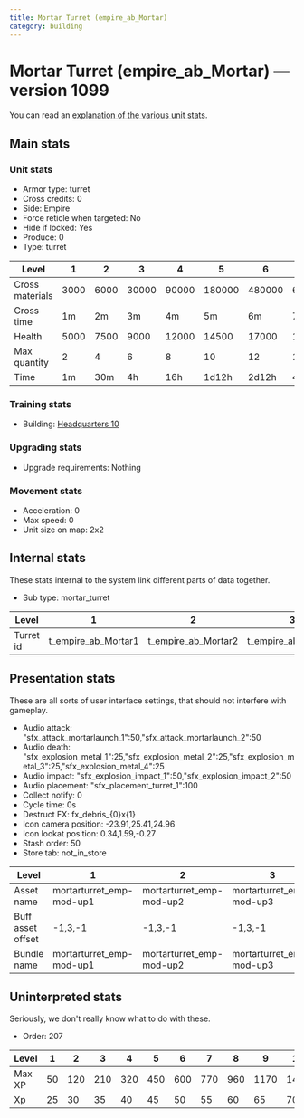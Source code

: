 ```yaml
---
title: Mortar Turret (empire_ab_Mortar)
category: building
---
```


# Mortar Turret (empire_ab_Mortar) — version 1099

You can read an [explanation  of the various unit stats](unitexplained.md).

## Main stats

### Unit stats

  * Armor type: turret
  * Cross credits: 0
  * Side: Empire
  * Force reticle when targeted: No
  * Hide if locked: Yes
  * Produce: 0
  * Type: turret

|Level          |1   |2   |3    |4    |5     |6     |7     |8     |9      |10     |
|---------------|----|----|-----|-----|------|------|------|------|-------|-------|
|Cross materials|3000|6000|30000|90000|180000|480000|600000|900000|2400000|3600000|
|Cross time     |1m  |2m  |3m   |4m   |5m    |6m    |7m    |8m    |9m     |10m    |
|Health         |5000|7500|9000 |12000|14500 |17000 |19500 |22000 |24500  |27000  |
|Max quantity   |2   |4   |6    |8    |10    |12    |14    |16    |18     |20     |
|Time           |1m  |30m |4h   |16h  |1d12h |2d12h |4d    |6d    |1w1d   |1w3d   |


### Training stats

  * Building: [Headquarters 10](smugglerHQ.html)

### Upgrading stats

  * Upgrade requirements: Nothing

### Movement stats

  * Acceleration: 0
  * Max speed: 0
  * Unit size on map: 2x2

## Internal stats

These stats internal to the system link different parts of data together.

  * Sub type: mortar_turret

|Level    |1                  |2                  |3                  |4                  |5                  |6                  |7                  |8                  |9                  |10                  |
|---------|-------------------|-------------------|-------------------|-------------------|-------------------|-------------------|-------------------|-------------------|-------------------|--------------------|
|Turret id|t_empire_ab_Mortar1|t_empire_ab_Mortar2|t_empire_ab_Mortar3|t_empire_ab_Mortar4|t_empire_ab_Mortar5|t_empire_ab_Mortar6|t_empire_ab_Mortar7|t_empire_ab_Mortar8|t_empire_ab_Mortar9|t_empire_ab_Mortar10|


## Presentation stats

These are all sorts of user interface settings, that should not interfere with gameplay.

  * Audio attack: "sfx_attack_mortarlaunch_1":50,"sfx_attack_mortarlaunch_2":50
  * Audio death: "sfx_explosion_metal_1":25,"sfx_explosion_metal_2":25,"sfx_explosion_metal_3":25,"sfx_explosion_metal_4":25
  * Audio impact: "sfx_explosion_impact_1":50,"sfx_explosion_impact_2":50
  * Audio placement: "sfx_placement_turret_1":100
  * Collect notify: 0
  * Cycle time: 0s
  * Destruct FX: fx_debris_{0}x{1}
  * Icon camera position: -23.91,25.41,24.96
  * Icon lookat position: 0.34,1.59,-0.27
  * Stash order: 50
  * Store tab: not_in_store

|Level            |1                       |2                       |3                       |4                       |5                       |6                       |7                       |8-10                    |
|-----------------|------------------------|------------------------|------------------------|------------------------|------------------------|------------------------|------------------------|------------------------|
|Asset name       |mortarturret_emp-mod-up1|mortarturret_emp-mod-up2|mortarturret_emp-mod-up3|mortarturret_emp-mod-up4|mortarturret_emp-mod-up5|mortarturret_emp-mod-up6|mortarturret_emp-mod-up7|mortarturret_emp-mod-up8|
|Buff asset offset|-1,3,-1                 |-1,3,-1                 |-1,3,-1                 |-1,3,-1                 |-1.6,1.6,-1.6           |-1.4,1.6,-1.4           |-1.2,2,-1.2             |-1.2,2,-1.2             |
|Bundle name      |mortarturret_emp-mod-up1|mortarturret_emp-mod-up2|mortarturret_emp-mod-up3|mortarturret_emp-mod-up4|mortarturret_emp-mod-up5|mortarturret_emp-mod-up6|mortarturret_emp-mod-up7|mortarturret_emp-mod-up8|


## Uninterpreted stats

Seriously, we don't really know what to do with these.

  * Order: 207

|Level |1 |2  |3  |4  |5  |6  |7  |8  |9   |10  |
|------|--|---|---|---|---|---|---|---|----|----|
|Max XP|50|120|210|320|450|600|770|960|1170|1400|
|Xp    |25|30 |35 |40 |45 |50 |55 |60 |65  |70  |


